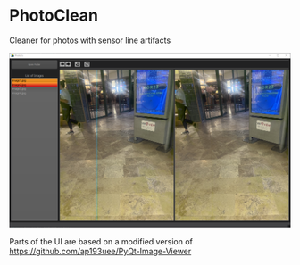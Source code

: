 # PhotoClean

Cleaner for photos with sensor line artifacts

![Screenshot_1](/icons/Screenshot1.png?raw=true "App Screenshot")

Parts of the UI are based on a modified version of https://github.com/ap193uee/PyQt-Image-Viewer
